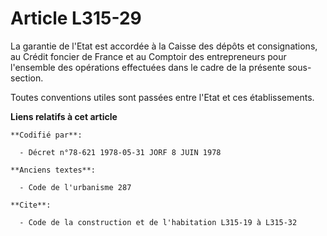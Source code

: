 # Article L315-29

La garantie de l'Etat est accordée à la Caisse des dépôts et consignations, au Crédit foncier de France et au Comptoir des
entrepreneurs pour l'ensemble des opérations effectuées dans le cadre de la présente sous-section.

Toutes conventions utiles sont passées entre l'Etat et ces établissements.

**Liens relatifs à cet article**

	**Codifié par**:

	  - Décret n°78-621 1978-05-31 JORF 8 JUIN 1978

	**Anciens textes**:

	  - Code de l'urbanisme 287

	**Cite**:

	  - Code de la construction et de l'habitation L315-19 à L315-32
